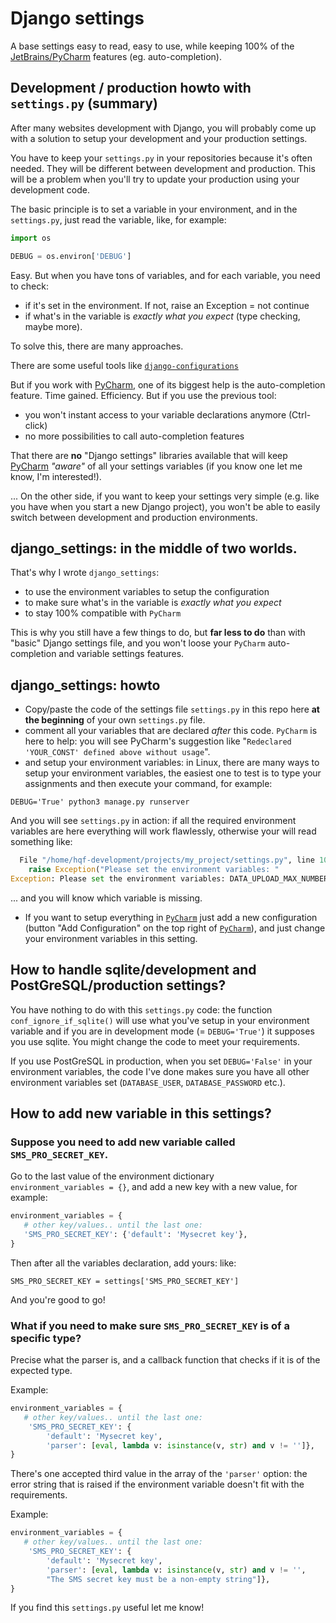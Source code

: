 # Django settings
A base settings easy to read, easy to use, while keeping
100% of the [JetBrains/PyCharm][2] features (eg. auto-completion).

## Development / production howto with `settings.py` (summary)
After many websites development with Django, you will probably come up with
a solution to setup your development and your production settings.

You have to keep your `settings.py` in your repositories because 
it's often needed. They will be different between development and production. 
This will be a problem when you'll try to update your production 
using your development code. 

The basic principle is to set a variable in your environment, and in the
`settings.py`, just read the variable, like, for example:
```python
import os

DEBUG = os.environ['DEBUG']
```

Easy. But when you have tons of variables, and for each variable, you
need to check:

- if it's set in the environment. If not, raise an Exception = not continue
- if what's in the variable is *exactly what you expect* (type checking, maybe
more).

To solve this, there are many approaches.

There are some useful tools like [`django-configurations`][1]

But if you work with [PyCharm][2], one of its biggest help is the
auto-completion feature. Time gained. Efficiency.
But if you use the previous tool:

- you won't instant access to your variable declarations anymore (Ctrl-click)
- no more possibilities to call auto-completion features
 
That there are **no** "Django settings" libraries available that 
will keep [PyCharm][2] *"aware"* of all your settings variables
(if you know one let me know, I'm interested!).

... On the other side, if you want to keep your settings very simple (e.g.
like you have when you start a new Django project), you won't be able to 
easily switch between development and production environments.   


## django_settings: in the middle of two worlds. 
That's why I wrote `django_settings`:
- to use the environment variables to setup the configuration
- to make sure what's in the variable is *exactly what you expect*
- to stay 100% compatible with `PyCharm`


This is why you still have a few things to do, but **far less to do**
than with "basic" Django settings file, and you won't loose your `PyCharm`
auto-completion and variable settings features.

## django_settings: howto 
- Copy/paste the code of the settings file `settings.py` in this repo here
  **at the beginning** of your own `settings.py` file.
- comment all your variables that are declared *after* this code. `PyCharm`
  is here to help: you will see PyCharm's suggestion like
  "`Redeclared 'YOUR_CONST' defined above without usage`".
- and setup your environment variables: in Linux, there are many ways to
  setup your environment variables, the easiest one to test is to type
  your assignments and then execute your command, for example:
```shell script
DEBUG='True' python3 manage.py runserver
```

And you will see `settings.py` in action: if all the required environment
variables are here everything will work flawlessly, otherwise your will
read something like:

```python
  File "/home/hqf-development/projects/my_project/settings.py", line 100, in <module>
    raise Exception("Please set the environment variables: "
Exception: Please set the environment variables: DATA_UPLOAD_MAX_NUMBER_FIELDS.
```

... and you will know which variable is missing.

- If you want to setup everything in [`PyCharm`][2] just add a new
configuration (button "Add Configuration" on the top right of 
[`PyCharm`][2]), and just change your environment variables in this
setting.

## How to handle sqlite/development and PostGreSQL/production settings?
You have nothing to do with this `settings.py` code: the function
`conf_ignore_if_sqlite()` will use what you've setup in your environment
variable and if you are in development mode (= `DEBUG='True'`) it supposes
you use sqlite. You might change the code to meet your requirements.

If you use PostGreSQL in production, when you set `DEBUG='False'` in
your environment variables, the code I've done makes sure you have
all other environment variables set (`DATABASE_USER`, `DATABASE_PASSWORD`
etc.).

## How to add new variable in this settings?

### Suppose you need to add new variable called `SMS_PRO_SECRET_KEY`.

Go to the last value of the environment dictionary  
`environment_variables = {}`, and add a new key with a new value,
for example:

```python
environment_variables = {
   # other key/values.. until the last one:
   'SMS_PRO_SECRET_KEY': {'default': 'Mysecret key'},
}
```
Then after all the variables declaration, add yours: like:

```
SMS_PRO_SECRET_KEY = settings['SMS_PRO_SECRET_KEY']
```

And you're good to go!

### What if you need to make sure `SMS_PRO_SECRET_KEY` is of a specific type?
Precise what the parser is, and a callback function that checks if
it is of the expected type.

Example:

```python
environment_variables = {
   # other key/values.. until the last one:
    'SMS_PRO_SECRET_KEY': {
        'default': 'Mysecret key',
        'parser': [eval, lambda v: isinstance(v, str) and v != '']},
}
```

There's one accepted third value in the array of the `'parser'` option:
the error string that is raised if the environment variable doesn't fit
with the requirements.

Example:

```python
environment_variables = {
   # other key/values.. until the last one:
    'SMS_PRO_SECRET_KEY': {
        'default': 'Mysecret key',
        'parser': [eval, lambda v: isinstance(v, str) and v != '',
        "The SMS secret key must be a non-empty string"]},
}
```

If you find this `settings.py` useful let me know! 

[1]: https://django-configurations.readthedocs.io/en/stable/`django-configurations` 
[2]: https://www.jetbrains.com/pycharm/
